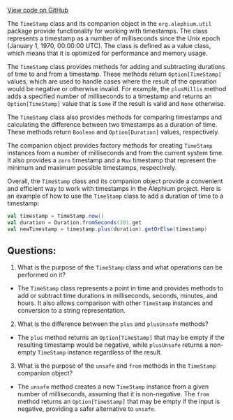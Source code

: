 [View code on GitHub](https://github.com/alephium/alephium/blob/master/util/src/main/scala/org/alephium/util/TimeStamp.scala)

The `TimeStamp` class and its companion object in the `org.alephium.util` package provide functionality for working with timestamps. The class represents a timestamp as a number of milliseconds since the Unix epoch (January 1, 1970, 00:00:00 UTC). The class is defined as a value class, which means that it is optimized for performance and memory usage.

The `TimeStamp` class provides methods for adding and subtracting durations of time to and from a timestamp. These methods return `Option[TimeStamp]` values, which are used to handle cases where the result of the operation would be negative or otherwise invalid. For example, the `plusMillis` method adds a specified number of milliseconds to a timestamp and returns an `Option[TimeStamp]` value that is `Some` if the result is valid and `None` otherwise.

The `TimeStamp` class also provides methods for comparing timestamps and calculating the difference between two timestamps as a duration of time. These methods return `Boolean` and `Option[Duration]` values, respectively.

The companion object provides factory methods for creating `TimeStamp` instances from a number of milliseconds and from the current system time. It also provides a `zero` timestamp and a `Max` timestamp that represent the minimum and maximum possible timestamps, respectively.

Overall, the `TimeStamp` class and its companion object provide a convenient and efficient way to work with timestamps in the Alephium project. Here is an example of how to use the `TimeStamp` class to add a duration of time to a timestamp:

```scala
val timestamp = TimeStamp.now()
val duration = Duration.fromSeconds(30).get
val newTimestamp = timestamp.plus(duration).getOrElse(timestamp)
```
## Questions: 
 1. What is the purpose of the `TimeStamp` class and what operations can be performed on it?
- The `TimeStamp` class represents a point in time and provides methods to add or subtract time durations in milliseconds, seconds, minutes, and hours. It also allows comparison with other `TimeStamp` instances and conversion to a string representation.

2. What is the difference between the `plus` and `plusUnsafe` methods?
- The `plus` method returns an `Option[TimeStamp]` that may be empty if the resulting timestamp would be negative, while `plusUnsafe` returns a non-empty `TimeStamp` instance regardless of the result.

3. What is the purpose of the `unsafe` and `from` methods in the `TimeStamp` companion object?
- The `unsafe` method creates a new `TimeStamp` instance from a given number of milliseconds, assuming that it is non-negative. The `from` method returns an `Option[TimeStamp]` that may be empty if the input is negative, providing a safer alternative to `unsafe`.